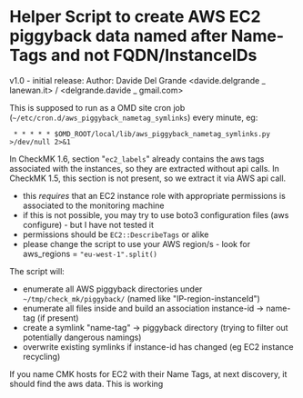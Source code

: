 # Helper Script to create AWS EC2 piggyback data named after Name-Tags and not FQDN/InstanceIDs

v1.0 - initial release:
Author: Davide Del Grande <davide.delgrande _ lanewan.it> / <delgrande.davide _ gmail.com>

This is supposed to run as a OMD site cron job (`~/etc/cron.d/aws_piggyback_nametag_symlinks`) every minute, eg:
```
 * * * * * $OMD_ROOT/local/lib/aws_piggyback_nametag_symlinks.py >/dev/null 2>&1
```
In CheckMK 1.6, section "`ec2_labels`" already contains the aws tags associated with the instances, so they are extracted without api calls.
In CheckMK 1.5, this section is not present, so we extract it via AWS api call.
 - this *requires* that an EC2 instance role with appropriate permissions is associated to the monitoring machine
 - if this is not possible, you may try to use boto3 configuration files (aws configure) - but I have not tested it
 - permissions should be `EC2::DescribeTags` or alike
 - please change the script to use your AWS region/s - look for aws_regions = `"eu-west-1".split()`


The script will:
- enumerate all AWS piggyback directories under `~/tmp/check_mk/piggyback/` (named like "IP-region-instanceId")
- enumerate all files inside and build an association instance-id -> name-tag (if present)
- create a symlink "name-tag" -> piggyback directory (trying to filter out potentially dangerous namings)
- overwrite existing symlinks if instance-id has changed (eg EC2 instance recycling)


If you name CMK hosts for EC2 with their Name Tags, at next discovery, it should find the aws data.
This is working
